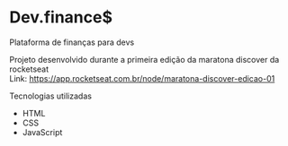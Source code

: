 # Dev.finance$

Plataforma de finanças para devs

Projeto desenvolvido durante a primeira edição da maratona discover da rocketseat <br>
Link: https://app.rocketseat.com.br/node/maratona-discover-edicao-01

Tecnologias utilizadas
<ul>
  <li>
    HTML
  </li>
  
  <li>
    CSS
  </li>
  
  <li>
    JavaScript
  </li>
</ul>


